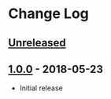 # Change Log #

## [Unreleased] ##

## [1.0.0] - 2018-05-23 ##

  - Initial release

[Unreleased]: https://github.com/dochang/ansible-role-opensshserver/compare/1.0.0...HEAD
[1.0.0]: https://github.com/dochang/ansible-role-opensshserver/commits/1.0.0
